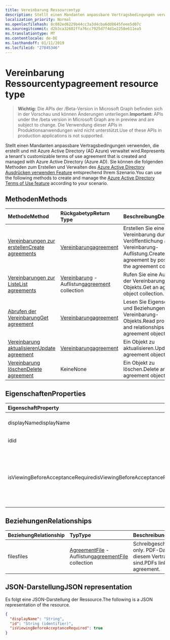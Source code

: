 ```yaml
---
title: Vereinbarung Ressourcentyp
description: Stellt einen Mandanten anpassbare Vertragsbedingungen verwenden, die erstellt und mit Azure Active Directory (AD Azure) verwaltet wird. Sie können die folgenden Methoden zum Erstellen und Verwalten des Azure Active Directory Ausdrücken verwenden Features gemäß Ihrem Szenario.
localization_priority: Normal
ms.openlocfilehash: 8c082ed6229b44cc3a3d4cba6dd8645feee5d07c
ms.sourcegitcommit: d2b3ca32602ffa76cc7925d7f4d1e2258e611ea5
ms.translationtype: MT
ms.contentlocale: de-DE
ms.lasthandoff: 01/11/2019
ms.locfileid: "27845346"
---
```

# <a name="agreement-resource-type"></a><span data-ttu-id="fdbd4-104">Vereinbarung Ressourcentyp</span><span class="sxs-lookup"><span data-stu-id="fdbd4-104">agreement resource type</span></span>

> <span data-ttu-id="fdbd4-105">**Wichtig:** Die APIs der /Beta-Version in Microsoft Graph befinden sich in der Vorschau und können Änderungen unterliegen.</span><span class="sxs-lookup"><span data-stu-id="fdbd4-105">**Important:** APIs under the /beta version in Microsoft Graph are in preview and are subject to change.</span></span> <span data-ttu-id="fdbd4-106">Die Verwendung dieser APIs in Produktionsanwendungen wird nicht unterstützt.</span><span class="sxs-lookup"><span data-stu-id="fdbd4-106">Use of these APIs in production applications is not supported.</span></span>

<span data-ttu-id="fdbd4-107">Stellt einen Mandanten anpassbare Vertragsbedingungen verwenden, die erstellt und mit Azure Active Directory (AD Azure) verwaltet wird.</span><span class="sxs-lookup"><span data-stu-id="fdbd4-107">Represents a tenant's customizable terms of use agreement that is created and managed with Azure Active Directory (Azure AD).</span></span> <span data-ttu-id="fdbd4-108">Sie können die folgenden Methoden zum Erstellen und Verwalten des [Azure Active Directory Ausdrücken verwenden Feature](https://docs.microsoft.com/en-us/azure/active-directory/active-directory-tou) entsprechend Ihrem Szenario.</span><span class="sxs-lookup"><span data-stu-id="fdbd4-108">You can use the following methods to create and manage the [Azure Active Directory Terms of Use feature](https://docs.microsoft.com/en-us/azure/active-directory/active-directory-tou) according to your scenario.</span></span>

## <a name="methods"></a><span data-ttu-id="fdbd4-109">Methoden</span><span class="sxs-lookup"><span data-stu-id="fdbd4-109">Methods</span></span>

| <span data-ttu-id="fdbd4-110">Methode</span><span class="sxs-lookup"><span data-stu-id="fdbd4-110">Method</span></span>       | <span data-ttu-id="fdbd4-111">Rückgabetyp</span><span class="sxs-lookup"><span data-stu-id="fdbd4-111">Return Type</span></span> | <span data-ttu-id="fdbd4-112">Beschreibung</span><span class="sxs-lookup"><span data-stu-id="fdbd4-112">Description</span></span> |
|:-------------|:------------|:------------|
| [<span data-ttu-id="fdbd4-113">Vereinbarungen zur erstellen</span><span class="sxs-lookup"><span data-stu-id="fdbd4-113">Create agreements</span></span>](../api/agreement-post-agreements.md) | [<span data-ttu-id="fdbd4-114">Vereinbarung</span><span class="sxs-lookup"><span data-stu-id="fdbd4-114">agreement</span></span>](agreement.md) | <span data-ttu-id="fdbd4-115">Erstellen Sie eine neue Vereinbarung durch die Veröffentlichung auf der Vereinbarung-Auflistung.</span><span class="sxs-lookup"><span data-stu-id="fdbd4-115">Create a new agreement by posting to the agreement collection.</span></span> |
| [<span data-ttu-id="fdbd4-116">Vereinbarungen zur Liste</span><span class="sxs-lookup"><span data-stu-id="fdbd4-116">List agreements</span></span>](../api/agreement-list.md) | <span data-ttu-id="fdbd4-117">[Vereinbarung](agreement.md) -Auflistung</span><span class="sxs-lookup"><span data-stu-id="fdbd4-117">[agreement](agreement.md) collection</span></span> | <span data-ttu-id="fdbd4-118">Rufen Sie eine Auflistung der Vereinbarung-Objekts.</span><span class="sxs-lookup"><span data-stu-id="fdbd4-118">Get an agreement object collection.</span></span> |
| [<span data-ttu-id="fdbd4-119">Abrufen der Vereinbarung</span><span class="sxs-lookup"><span data-stu-id="fdbd4-119">Get agreement</span></span>](../api/agreement-get.md) | [<span data-ttu-id="fdbd4-120">Vereinbarung</span><span class="sxs-lookup"><span data-stu-id="fdbd4-120">agreement</span></span>](agreement.md) | <span data-ttu-id="fdbd4-121">Lesen Sie Eigenschaften und Beziehungen eines Vereinbarung-Objekts.</span><span class="sxs-lookup"><span data-stu-id="fdbd4-121">Read properties and relationships of an agreement object.</span></span> |
| [<span data-ttu-id="fdbd4-122">Vereinbarung aktualisieren</span><span class="sxs-lookup"><span data-stu-id="fdbd4-122">Update agreement</span></span>](../api/agreement-update.md) | [<span data-ttu-id="fdbd4-123">Vereinbarung</span><span class="sxs-lookup"><span data-stu-id="fdbd4-123">agreement</span></span>](agreement.md) | <span data-ttu-id="fdbd4-124">Ein Objekt zu aktualisieren.</span><span class="sxs-lookup"><span data-stu-id="fdbd4-124">Update an agreement object.</span></span> |
| [<span data-ttu-id="fdbd4-125">Vereinbarung löschen</span><span class="sxs-lookup"><span data-stu-id="fdbd4-125">Delete agreement</span></span>](../api/agreement-delete.md) | <span data-ttu-id="fdbd4-126">Keine</span><span class="sxs-lookup"><span data-stu-id="fdbd4-126">None</span></span> | <span data-ttu-id="fdbd4-127">Ein Objekt zu löschen.</span><span class="sxs-lookup"><span data-stu-id="fdbd4-127">Delete an agreement object.</span></span> |
<!--
| [Create agreementFile](../api/agreement-post-files.md) | [agreementFile](agreementfile.md) | Create a new agreementFile by posting to the files collection. |
| [List files](../api/agreement-list-files.md) | [agreementFile](agreementfile.md) collection | Get an agreementFile object collection. |
-->

## <a name="properties"></a><span data-ttu-id="fdbd4-128">Eigenschaften</span><span class="sxs-lookup"><span data-stu-id="fdbd4-128">Properties</span></span>
| <span data-ttu-id="fdbd4-129">Eigenschaft</span><span class="sxs-lookup"><span data-stu-id="fdbd4-129">Property</span></span>     | <span data-ttu-id="fdbd4-130">Typ</span><span class="sxs-lookup"><span data-stu-id="fdbd4-130">Type</span></span>        | <span data-ttu-id="fdbd4-131">Beschreibung</span><span class="sxs-lookup"><span data-stu-id="fdbd4-131">Description</span></span> |
|:-------------|:------------|:------------|
|<span data-ttu-id="fdbd4-132">displayName</span><span class="sxs-lookup"><span data-stu-id="fdbd4-132">displayName</span></span>|<span data-ttu-id="fdbd4-133">String</span><span class="sxs-lookup"><span data-stu-id="fdbd4-133">String</span></span>|<span data-ttu-id="fdbd4-134">Der Anzeigename der Vereinbarung.</span><span class="sxs-lookup"><span data-stu-id="fdbd4-134">Display name of the agreement.</span></span>|
|<span data-ttu-id="fdbd4-135">id</span><span class="sxs-lookup"><span data-stu-id="fdbd4-135">id</span></span>|<span data-ttu-id="fdbd4-136">String</span><span class="sxs-lookup"><span data-stu-id="fdbd4-136">String</span></span>| <span data-ttu-id="fdbd4-137">Schreibgeschützt.</span><span class="sxs-lookup"><span data-stu-id="fdbd4-137">Read-only.</span></span>|
|<span data-ttu-id="fdbd4-138">isViewingBeforeAcceptanceRequired</span><span class="sxs-lookup"><span data-stu-id="fdbd4-138">isViewingBeforeAcceptanceRequired</span></span>|<span data-ttu-id="fdbd4-139">Boolean</span><span class="sxs-lookup"><span data-stu-id="fdbd4-139">Boolean</span></span>|<span data-ttu-id="fdbd4-140">Gibt an, ob der Benutzer zu erweitern und vor dem akzeptieren die Vereinbarung anzuzeigen.</span><span class="sxs-lookup"><span data-stu-id="fdbd4-140">Indicates whether the user has to expand and view the agreement before accepting.</span></span>|

## <a name="relationships"></a><span data-ttu-id="fdbd4-141">Beziehungen</span><span class="sxs-lookup"><span data-stu-id="fdbd4-141">Relationships</span></span>
| <span data-ttu-id="fdbd4-142">Beziehung</span><span class="sxs-lookup"><span data-stu-id="fdbd4-142">Relationship</span></span> | <span data-ttu-id="fdbd4-143">Typ</span><span class="sxs-lookup"><span data-stu-id="fdbd4-143">Type</span></span>        | <span data-ttu-id="fdbd4-144">Beschreibung</span><span class="sxs-lookup"><span data-stu-id="fdbd4-144">Description</span></span> |
|:-------------|:------------|:------------|
|<span data-ttu-id="fdbd4-145">files</span><span class="sxs-lookup"><span data-stu-id="fdbd4-145">files</span></span>|<span data-ttu-id="fdbd4-146">[AgreementFile](agreementfile.md) -Auflistung</span><span class="sxs-lookup"><span data-stu-id="fdbd4-146">[agreementFile](agreementfile.md) collection</span></span>|<span data-ttu-id="fdbd4-147">Schreibgeschützt.</span><span class="sxs-lookup"><span data-stu-id="fdbd4-147">Read-only.</span></span> <span data-ttu-id="fdbd4-148">PDF-Dateien mit diesem Vertrag verknüpft sind.</span><span class="sxs-lookup"><span data-stu-id="fdbd4-148">PDFs linked to this agreement.</span></span>|

## <a name="json-representation"></a><span data-ttu-id="fdbd4-149">JSON-Darstellung</span><span class="sxs-lookup"><span data-stu-id="fdbd4-149">JSON representation</span></span>

<span data-ttu-id="fdbd4-150">Es folgt eine JSON-Darstellung der Ressource.</span><span class="sxs-lookup"><span data-stu-id="fdbd4-150">The following is a JSON representation of the resource.</span></span>

<!-- {
  "blockType": "resource",
  "optionalProperties": [

  ],
  "@odata.type": "microsoft.graph.agreement"
}-->

```json
{
  "displayName": "String",
  "id": "String (identifier)",
  "isViewingBeforeAcceptanceRequired": true
}

```

<!-- uuid: 8fcb5dbc-d5aa-4681-8e31-b001d5168d79
2015-10-25 14:57:30 UTC -->
<!-- {
  "type": "#page.annotation",
  "description": "agreement resource",
  "keywords": "",
  "section": "documentation",
  "tocPath": ""
}-->
